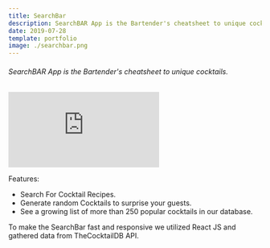 ```yaml
---
title: SearchBar
description: SearchBAR App is the Bartender's cheatsheet to unique cocktails.
date: 2019-07-28
template: portfolio
image: ./searchbar.png
---
```


<h6>SearchBAR App is the Bartender's cheatsheet to unique cocktails. </h6>
<!-- 
 width="853" height="480"  -->

<iframe class="post-video" src="https://www.youtube.com/embed/0up5nOnh2Xk" frameborder="0" allow="accelerometer; autoplay; encrypted-media; gyroscope; picture-in-picture" allowfullscreen></iframe>

<!-- [Link to App](https://the-search-bar.herokuapp.com/) -->

Features:

-   Search For Cocktail Recipes.
-   Generate random Cocktails to surprise your guests.
-   See a growing list of more than 250 popular cocktails in our database.

To make the SearchBar fast and responsive we utilized React JS and gathered data from TheCocktailDB API.
